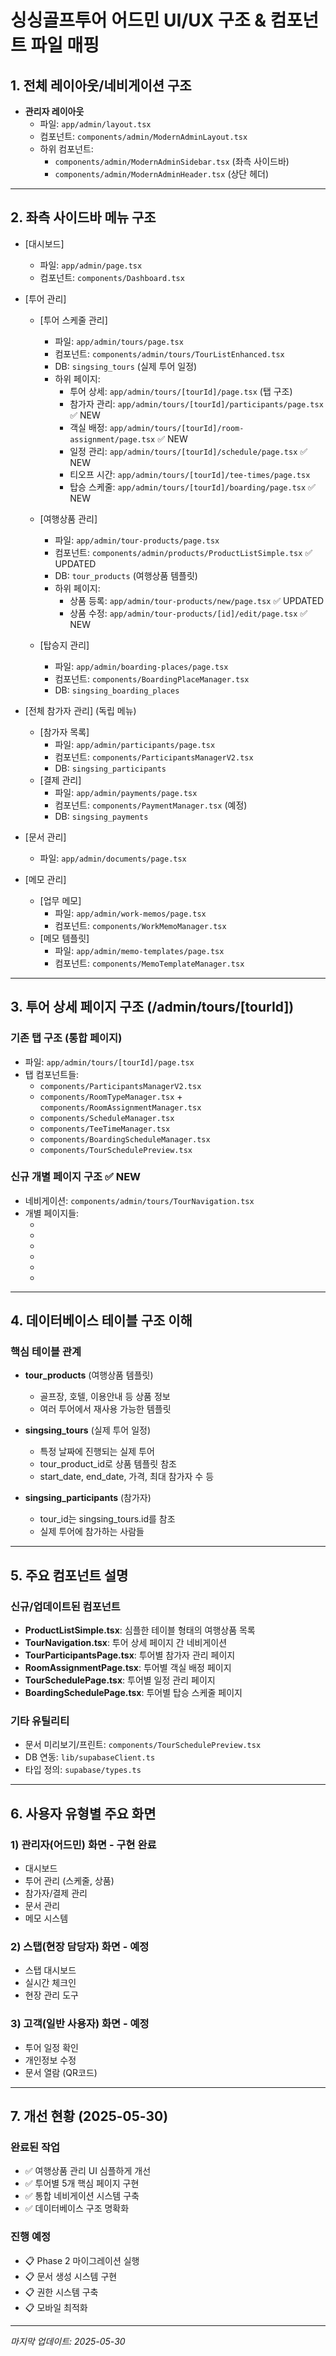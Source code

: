 # 싱싱골프투어 어드민 UI/UX 구조 & 컴포넌트 파일 매핑

## 1. 전체 레이아웃/네비게이션 구조

- **관리자 레이아웃** 
  - 파일: `app/admin/layout.tsx`
  - 컴포넌트: `components/admin/ModernAdminLayout.tsx`
  - 하위 컴포넌트:
    - `components/admin/ModernAdminSidebar.tsx` (좌측 사이드바)
    - `components/admin/ModernAdminHeader.tsx` (상단 헤더)

---

## 2. 좌측 사이드바 메뉴 구조

- [대시보드]
  - 파일: `app/admin/page.tsx`
  - 컴포넌트: `components/Dashboard.tsx`

- [투어 관리]
  - [투어 스케줄 관리]
    - 파일: `app/admin/tours/page.tsx`
    - 컴포넌트: `components/admin/tours/TourListEnhanced.tsx`
    - DB: `singsing_tours` (실제 투어 일정)
    - 하위 페이지:
      - 투어 상세: `app/admin/tours/[tourId]/page.tsx` (탭 구조)
      - 참가자 관리: `app/admin/tours/[tourId]/participants/page.tsx` ✅ NEW
      - 객실 배정: `app/admin/tours/[tourId]/room-assignment/page.tsx` ✅ NEW
      - 일정 관리: `app/admin/tours/[tourId]/schedule/page.tsx` ✅ NEW
      - 티오프 시간: `app/admin/tours/[tourId]/tee-times/page.tsx`
      - 탑승 스케줄: `app/admin/tours/[tourId]/boarding/page.tsx` ✅ NEW
  
  - [여행상품 관리]
    - 파일: `app/admin/tour-products/page.tsx`
    - 컴포넌트: `components/admin/products/ProductListSimple.tsx` ✅ UPDATED
    - DB: `tour_products` (여행상품 템플릿)
    - 하위 페이지:
      - 상품 등록: `app/admin/tour-products/new/page.tsx` ✅ UPDATED
      - 상품 수정: `app/admin/tour-products/[id]/edit/page.tsx` ✅ NEW
  
  - [탑승지 관리]
    - 파일: `app/admin/boarding-places/page.tsx`
    - 컴포넌트: `components/BoardingPlaceManager.tsx`
    - DB: `singsing_boarding_places`

- [전체 참가자 관리] (독립 메뉴)
  - [참가자 목록]
    - 파일: `app/admin/participants/page.tsx`
    - 컴포넌트: `components/ParticipantsManagerV2.tsx`
    - DB: `singsing_participants`
  - [결제 관리]
    - 파일: `app/admin/payments/page.tsx`
    - 컴포넌트: `components/PaymentManager.tsx` (예정)
    - DB: `singsing_payments`

- [문서 관리]
  - 파일: `app/admin/documents/page.tsx`

- [메모 관리]
  - [업무 메모]
    - 파일: `app/admin/work-memos/page.tsx`
    - 컴포넌트: `components/WorkMemoManager.tsx`
  - [메모 템플릿]
    - 파일: `app/admin/memo-templates/page.tsx`
    - 컴포넌트: `components/MemoTemplateManager.tsx`

---

## 3. 투어 상세 페이지 구조 (/admin/tours/[tourId])

### 기존 탭 구조 (통합 페이지)
- 파일: `app/admin/tours/[tourId]/page.tsx`
- 탭 컴포넌트들:
  - `components/ParticipantsManagerV2.tsx`
  - `components/RoomTypeManager.tsx` + `components/RoomAssignmentManager.tsx`
  - `components/ScheduleManager.tsx`
  - `components/TeeTimeManager.tsx`
  - `components/BoardingScheduleManager.tsx`
  - `components/TourSchedulePreview.tsx`

### 신규 개별 페이지 구조 ✅ NEW
- 네비게이션: `components/admin/tours/TourNavigation.tsx`
- 개별 페이지들:
  - [참가자 관리]: `/admin/tours/[tourId]/participants`
  - [객실 배정]: `/admin/tours/[tourId]/room-assignment`
  - [일정 관리]: `/admin/tours/[tourId]/schedule`
  - [티오프 시간]: `/admin/tours/[tourId]/tee-times`
  - [탑승 스케줄]: `/admin/tours/[tourId]/boarding`
  - [문서 생성]: `/admin/tours/[tourId]/documents` (예정)

---

## 4. 데이터베이스 테이블 구조 이해

### 핵심 테이블 관계
- **tour_products** (여행상품 템플릿)
  - 골프장, 호텔, 이용안내 등 상품 정보
  - 여러 투어에서 재사용 가능한 템플릿

- **singsing_tours** (실제 투어 일정)
  - 특정 날짜에 진행되는 실제 투어
  - tour_product_id로 상품 템플릿 참조
  - start_date, end_date, 가격, 최대 참가자 수 등

- **singsing_participants** (참가자)
  - tour_id는 singsing_tours.id를 참조
  - 실제 투어에 참가하는 사람들

---

## 5. 주요 컴포넌트 설명

### 신규/업데이트된 컴포넌트
- **ProductListSimple.tsx**: 심플한 테이블 형태의 여행상품 목록
- **TourNavigation.tsx**: 투어 상세 페이지 간 네비게이션
- **TourParticipantsPage.tsx**: 투어별 참가자 관리 페이지
- **RoomAssignmentPage.tsx**: 투어별 객실 배정 페이지
- **TourSchedulePage.tsx**: 투어별 일정 관리 페이지
- **BoardingSchedulePage.tsx**: 투어별 탑승 스케줄 페이지

### 기타 유틸리티
- 문서 미리보기/프린트: `components/TourSchedulePreview.tsx`
- DB 연동: `lib/supabaseClient.ts`
- 타입 정의: `supabase/types.ts`

---

## 6. 사용자 유형별 주요 화면

### 1) 관리자(어드민) 화면 - 구현 완료
- 대시보드
- 투어 관리 (스케줄, 상품)
- 참가자/결제 관리
- 문서 관리
- 메모 시스템

### 2) 스탭(현장 담당자) 화면 - 예정
- 스탭 대시보드
- 실시간 체크인
- 현장 관리 도구

### 3) 고객(일반 사용자) 화면 - 예정
- 투어 일정 확인
- 개인정보 수정
- 문서 열람 (QR코드)

---

## 7. 개선 현황 (2025-05-30)

### 완료된 작업
- ✅ 여행상품 관리 UI 심플하게 개선
- ✅ 투어별 5개 핵심 페이지 구현
- ✅ 통합 네비게이션 시스템 구축
- ✅ 데이터베이스 구조 명확화

### 진행 예정
- 📋 Phase 2 마이그레이션 실행
- 📋 문서 생성 시스템 구현
- 📋 권한 시스템 구축
- 📋 모바일 최적화

---

*마지막 업데이트: 2025-05-30*